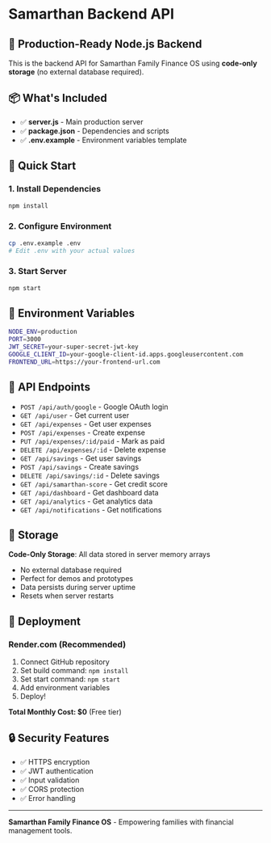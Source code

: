 # Samarthan Backend API

## 🚀 Production-Ready Node.js Backend

This is the backend API for Samarthan Family Finance OS using **code-only storage** (no external database required).

## 📦 What's Included

- ✅ **server.js** - Main production server
- ✅ **package.json** - Dependencies and scripts
- ✅ **.env.example** - Environment variables template

## 🚀 Quick Start

### 1. Install Dependencies
```bash
npm install
```

### 2. Configure Environment
```bash
cp .env.example .env
# Edit .env with your actual values
```

### 3. Start Server
```bash
npm start
```

## 🔧 Environment Variables

```bash
NODE_ENV=production
PORT=3000
JWT_SECRET=your-super-secret-jwt-key
GOOGLE_CLIENT_ID=your-google-client-id.apps.googleusercontent.com
FRONTEND_URL=https://your-frontend-url.com
```

## 📡 API Endpoints

- `POST /api/auth/google` - Google OAuth login
- `GET /api/user` - Get current user
- `GET /api/expenses` - Get user expenses
- `POST /api/expenses` - Create expense
- `PUT /api/expenses/:id/paid` - Mark as paid
- `DELETE /api/expenses/:id` - Delete expense
- `GET /api/savings` - Get user savings
- `POST /api/savings` - Create savings
- `DELETE /api/savings/:id` - Delete savings
- `GET /api/samarthan-score` - Get credit score
- `GET /api/dashboard` - Get dashboard data
- `GET /api/analytics` - Get analytics data
- `GET /api/notifications` - Get notifications

## 💾 Storage

**Code-Only Storage**: All data stored in server memory arrays
- No external database required
- Perfect for demos and prototypes
- Data persists during server uptime
- Resets when server restarts

## 🚀 Deployment

### Render.com (Recommended)
1. Connect GitHub repository
2. Set build command: `npm install`
3. Set start command: `npm start`
4. Add environment variables
5. Deploy!

**Total Monthly Cost: $0** (Free tier)

## 🔒 Security Features

- ✅ HTTPS encryption
- ✅ JWT authentication
- ✅ Input validation
- ✅ CORS protection
- ✅ Error handling

---

**Samarthan Family Finance OS** - Empowering families with financial management tools.
